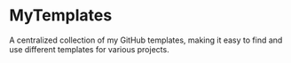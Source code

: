 # MyTemplates
A centralized collection of my GitHub templates, making it easy to find and use different templates for various projects.
